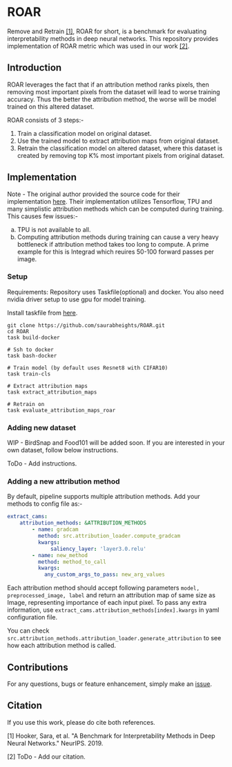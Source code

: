 
# ROAR
Remove and Retrain [[1]](#1), ROAR for short, is a benchmark for evaluating interpretability methods in deep neural networks.
This repository provides implementation of ROAR metric which was used in our work [[2]](#2). 

## Introduction

ROAR leverages the fact that if an attribution method ranks pixels, then removing most important pixels from the dataset will lead
to worse training accuracy. Thus the better the attribution method, the worse will be model trained on this altered dataset.

ROAR consists of 3 steps:-

1. Train a classification model on original dataset.
2. Use the trained model to extract attribution maps from original dataset.
3. Retrain the classification model on altered dataset, where this dataset is created by removing top K% most important pixels from original dataset.

## Implementation

Note - The original author provided the source code for their implementation [here](https://github.com/google-research/google-research/tree/master/interpretability_benchmark).
Their implementation utilizes Tensorflow, TPU and many simplistic attribution methods which can be computed during training. This causes few issues:-

<ol type="a">
  <li>TPU is not available to all.</li>
  <li>Computing attribution methods during training can cause a very heavy bottleneck if attribution method takes too long to compute. A prime example for this is Integrad which reuires 50-100 forward passes per image.</li>
</ol>

### Setup

Requirements: Repository uses Taskfile(optional) and docker. You also need nvidia driver setup to use gpu for model training.

Install taskfile from [here](#https://taskfile.dev/#/installation). 

```shell
git clone https://github.com/saurabheights/ROAR.git
cd ROAR
task build-docker

# Ssh to docker
task bash-docker

# Train model (by default uses Resnet8 with CIFAR10)
task train-cls

# Extract attribution maps
task extract_attribution_maps

# Retrain on 
task evaluate_attribution_maps_roar
```


### Adding new dataset

WIP - BirdSnap and Food101 will be added soon. If you are interested in your own dataset, follow below instructions.

ToDo - Add instructions.

### Adding a new attribution method

By default, pipeline supports multiple attribution methods. Add your methods to config file as:- 

```yaml
extract_cams:
    attribution_methods: &ATTRIBUTION_METHODS
        - name: gradcam
          method: src.attribution_loader.compute_gradcam
          kwargs:
              saliency_layer: 'layer3.0.relu'
        - name: new_method
          method: method_to_call
          kwargs:
            any_custom_args_to_pass: new_arg_values 
```

Each attribution method should accept following parameters `model, preprocessed_image, label` and 
return an attribution map of same size as Image, representing importance of each input pixel. To pass 
any extra information, use `extract_cams.attribution_methods[index].kwargs` in yaml configuration file.

You can check `src.attribution_methods.attribution_loader.generate_attribution` to see how each attribution method is called.

## Contributions

For any questions, bugs or feature enhancement, simply make an [issue](https://github.com/saurabheights/ROAR/issues).

## Citation

If you use this work, please do cite both references.

<a id="1">[1]</a> 
Hooker, Sara, et al. "A Benchmark for Interpretability Methods in Deep Neural Networks." NeurIPS. 2019.

<a id="2">[2]</a> 
ToDo - Add our citation.
